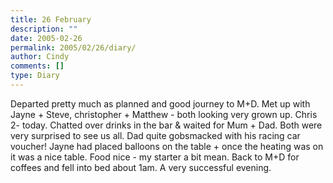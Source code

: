 ```yaml
---
title: 26 February
description: ""
date: 2005-02-26
permalink: 2005/02/26/diary/
author: Cindy
comments: []
type: Diary
---
```


Departed pretty much as planned and good journey to M+D. Met up with Jayne + Steve, christopher + Matthew - both looking very grown up. Chris 2- today. Chatted over drinks in the bar & waited for Mum + Dad. Both were very surprised to see us all. Dad quite gobsmacked with his racing car voucher! Jayne had placed balloons on the table + once the heating was on it was a nice table. Food nice - my starter a bit mean. Back to M+D for coffees and fell into bed about 1am. A very successful evening.
